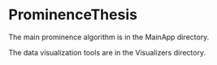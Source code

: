 # ProminenceThesis

The main prominence algorithm is in the MainApp directory.

The data visualization tools are in the Visualizers directory.
